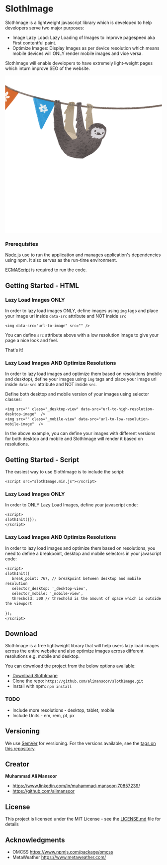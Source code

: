 # SlothImage

SlothImage is a lightweight javascript library which is developed to help developers serve two major purposes:

- Image Lazy Load: Lazy Loading of Images to improve pagespeed aka First contentful paint.
- Optimize Images: Display Images as per device resolution which means mobile devices will ONLY render mobile images and vice versa.

SlothImage will enable developers to have extremely light-weight pages which inturn improve SEO of the website.

![Dashboard](https://github.com/alimansoor/slothImage/blob/master/sloth.png)

### Prerequisites

[Node.js](https://nodejs.org/en/) use to run the application and manages application's dependencies using npm. It also serves as the run-time environment.

[ECMAScript](https://developer.mozilla.org/en-US/docs/Web/JavaScript) is required to run the code.

## Getting Started - HTML

### Lazy Load Images ONLY

In order to lazy load images ONLY, define images using `img` tags and place your image url inside `data-src` attribute and NOT inside `src`

```
<img data-src="url-to-image" src="" />
```

You can define `src` attribute above with a low resolution image to give your page a nice look and feel.

That's it!

### Lazy Load Images AND Optimize Resolutions

In order to lazy load images and optimize them based on resolutions (mobile and desktop), define your images using `img` tags and place your image url inside `data-src` attribute and NOT inside `src`.

Define both desktop and mobile version of your images using selector classes:

```
<img src="" class="_desktop-view" data-src="url-to-high-resolution-desktop-image"  />
<img src="" class="_mobile-view" data-src="url-to-low-resolution-mobile-image"  />
```

In the above example, you can define your images with different versions for both desktop and mobile and SlothImage will render it based on resolutions.

## Getting Started - Script

The easiest way to use SlothImage is to include the script:

```
<script src="slothImage.min.js"></script>
```

### Lazy Load Images ONLY

In order to ONLY Lazy Load Images, define your javascript code:

```
<script>
slothInit({});
</script>
```

### Lazy Load Images AND Optimize Resolutions

In order to lazy load images and optimize them based on resolutions, you need to define a breakpoint, desktop and mobile selectors in your javascript code:

```
<script>
slothInit({
   break_point: 767, // breakpoint between desktop and mobile resolution
   selector_desktop: '_desktop-view',
   selector_mobile: '_mobile-view',
   threshold: 300 // threshold is the amount of space which is outside the viewport

});
</script>
```

## Download

SlothImage is a free lightweight library that will help users lazy load images across the entire website and also optimize images across different resolutions e.g. mobile and desktop.

You can download the project from the below options available:

- [Download SlothImage](https://github.com/alimansoor/slothImage/archive/master.zip)
- Clone the repo: `https://github.com/alimansoor/slothImage.git`
- Install with npm: `npm install`

### TODO

- Include more resolutions - desktop, tablet, mobile
- Include Units - em, rem, pt, px

## Versioning

We use [SemVer](http://semver.org/) for versioning. For the versions available, see the [tags on this repository](https://github.com/your/project/tags).

## Creator

**Muhammad Ali Mansoor**

- <https://www.linkedin.com/in/muhammad-mansoor-70857239/>
- <https://github.com/alimansoor>

## License

This project is licensed under the MIT License - see the [LICENSE.md](LICENSE.md) file for details

## Acknowledgments

- OMCSS <https://www.npmjs.com/package/omcss>
- MetaWeather <https://www.metaweather.com/>
